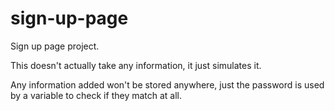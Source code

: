# sign-up-page
Sign up page project.

This doesn't actually take any information, it just simulates it.

Any information added won't be stored anywhere, just the password is used by a variable to check if they match at all.